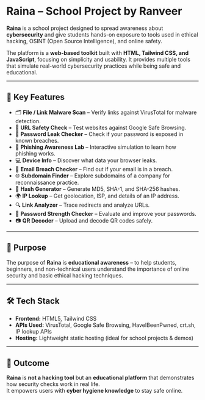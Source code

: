 # Raina – School Project by Ranveer

**Raina** is a school project designed to spread awareness about **cybersecurity** and give students hands-on exposure to tools used in ethical hacking, OSINT (Open Source Intelligence), and online safety.  

The platform is a **web-based toolkit** built with **HTML, Tailwind CSS, and JavaScript**, focusing on simplicity and usability. It provides multiple tools that simulate real-world cybersecurity practices while being safe and educational.  

---

## 🔑 Key Features
- 🗂️ **File / Link Malware Scan** – Verify links against VirusTotal for malware detection.  
- 🔗 **URL Safety Check** – Test websites against Google Safe Browsing.  
- 🔑 **Password Leak Checker** – Check if your password is exposed in known breaches.  
- 🎣 **Phishing Awareness Lab** – Interactive simulation to learn how phishing works.  
- 💻 **Device Info** – Discover what data your browser leaks.  
- 📧 **Email Breach Checker** – Find out if your email is in a breach.  
- 🌐 **Subdomain Finder** – Explore subdomains of a company for reconnaissance practice.  
- 🔐 **Hash Generator** – Generate MD5, SHA-1, and SHA-256 hashes.  
- 🌍 **IP Lookup** – Get geolocation, ISP, and details of an IP address.  
- 🔍 **Link Analyzer** – Trace redirects and analyze URLs.  
- 🧠 **Password Strength Checker** – Evaluate and improve your passwords.  
- 📷 **QR Decoder** – Upload and decode QR codes safely.  

---

## 🎯 Purpose
The purpose of **Raina** is **educational awareness** – to help students, beginners, and non-technical users understand the importance of online security and basic ethical hacking techniques.  

---

## 🛠 Tech Stack
- **Frontend:** HTML5, Tailwind CSS  
- **APIs Used:** VirusTotal, Google Safe Browsing, HaveIBeenPwned, crt.sh, IP lookup APIs  
- **Hosting:** Lightweight static hosting (ideal for school projects & demos)  

---

## 🚀 Outcome
**Raina** is **not a hacking tool** but an **educational platform** that demonstrates how security checks work in real life.  
It empowers users with **cyber hygiene knowledge** to stay safe online.  
